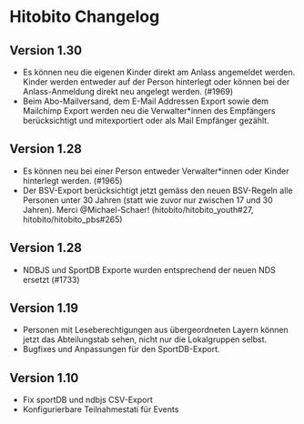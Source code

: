 # Hitobito Changelog

## Version 1.30

* Es können neu die eigenen Kinder direkt am Anlass angemeldet werden. Kinder werden entweder auf der Person hinterlegt oder können bei der Anlass-Anmeldung direkt neu angelegt werden. (#1969)
* Beim Abo-Mailversand, dem E-Mail Addressen Export sowie dem Mailchimp Export werden neu die Verwalter*innen des Empfängers berücksichtigt und mitexportiert oder als Mail Empfänger gezählt.

## Version 1.28

* Es können neu bei einer Person entweder Verwalter*innen oder Kinder hinterlegt werden. (#1965)
* Der BSV-Export berücksichtigt jetzt gemäss den neuen BSV-Regeln alle Personen unter 30 Jahren (statt wie zuvor nur zwischen 17 und 30 Jahren). Merci @Michael-Schaer! (hitobito/hitobito_youth#27, hitobito/hitobito_pbs#265)

## Version 1.28

* NDBJS und SportDB Exporte wurden entsprechend der neuen NDS ersetzt (#1733)

## Version 1.19

* Personen mit Leseberechtigungen aus übergeordneten Layern können jetzt das Abteilungstab sehen, nicht nur die Lokalgruppen selbst.
* Bugfixes und Anpassungen für den SportDB-Export.

## Version 1.10

*   Fix sportDB und ndbjs CSV-Export
*   Konfigurierbare Teilnahmestati für Events
